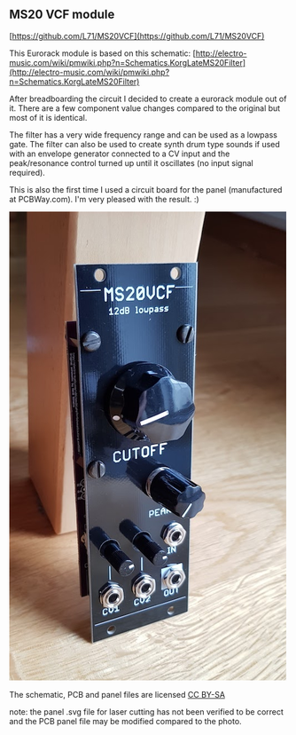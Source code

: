 ## MS20 VCF module

[https://github.com/L71/MS20VCF](https://github.com/L71/MS20VCF)

This Eurorack module is based on this schematic:
[http://electro-music.com/wiki/pmwiki.php?n=Schematics.KorgLateMS20Filter](http://electro-music.com/wiki/pmwiki.php?n=Schematics.KorgLateMS20Filter)

After breadboarding the circuit I decided to create a eurorack module out of it. 
There are a few component value changes compared to the original but most of it is identical. 

The filter has a very wide frequency range and can be used as a lowpass gate. The filter can also be used to create synth drum type sounds if used with an envelope generator connected to a CV input and the peak/resonance control turned up until it oscillates (no input signal required).

This is also the first time I used a circuit board for the panel (manufactured at PCBWay.com). I'm very pleased with the result. :) 

![image](ms20vcf.jpg)


The schematic, PCB and panel files are licensed [CC BY-SA](https://creativecommons.org/licenses/by-sa/4.0/) 

note: the panel .svg file for laser cutting has not been verified to be correct and the PCB panel file may be modified compared to the photo. 

